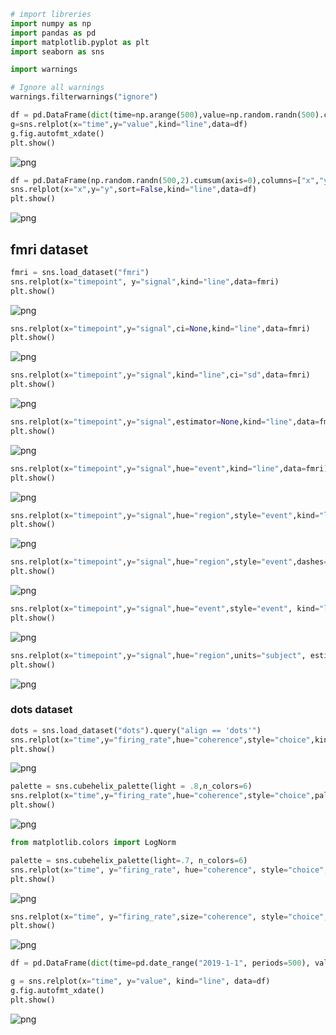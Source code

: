 ```python
# import libreries 
import numpy as np
import pandas as pd
import matplotlib.pyplot as plt
import seaborn as sns 

import warnings

# Ignore all warnings
warnings.filterwarnings("ignore")
```


```python
df = pd.DataFrame(dict(time=np.arange(500),value=np.random.randn(500).cumsum()))
g=sns.relplot(x="time",y="value",kind="line",data=df)
g.fig.autofmt_xdate()
plt.show()
```


    
![png](output_1_0.png)
    



```python
df = pd.DataFrame(np.random.randn(500,2).cumsum(axis=0),columns=["x","y"])
sns.relplot(x="x",y="y",sort=False,kind="line",data=df)
plt.show()
```


    
![png](output_2_0.png)
    


## fmri dataset


```python
fmri = sns.load_dataset("fmri")
sns.relplot(x="timepoint", y="signal",kind="line",data=fmri)
plt.show()
```


    
![png](output_4_0.png)
    



```python
sns.relplot(x="timepoint",y="signal",ci=None,kind="line",data=fmri)
plt.show()
```


    
![png](output_5_0.png)
    



```python
sns.relplot(x="timepoint",y="signal",kind="line",ci="sd",data=fmri)
plt.show()
```


    
![png](output_6_0.png)
    



```python
sns.relplot(x="timepoint",y="signal",estimator=None,kind="line",data=fmri)
plt.show()
```


    
![png](output_7_0.png)
    



```python
sns.relplot(x="timepoint",y="signal",hue="event",kind="line",data=fmri)
plt.show()
```


    
![png](output_8_0.png)
    



```python
sns.relplot(x="timepoint",y="signal",hue="region",style="event",kind="line", data=fmri)
plt.show()

```


    
![png](output_9_0.png)
    



```python
sns.relplot(x="timepoint",y="signal",hue="region",style="event",dashes=False,markers=True, kind="line", data=fmri)
plt.show()
```


    
![png](output_10_0.png)
    



```python
sns.relplot(x="timepoint",y="signal",hue="event",style="event", kind="line", data=fmri)
plt.show()
```


    
![png](output_11_0.png)
    



```python
sns.relplot(x="timepoint",y="signal",hue="region",units="subject", estimator=None, kind="line", data=fmri.query("event == 'stim'"))
plt.show()
```


    
![png](output_12_0.png)
    


### dots dataset


```python
dots = sns.load_dataset("dots").query("align == 'dots'")
sns.relplot(x="time",y="firing_rate",hue="coherence",style="choice",kind="line",data=dots)
plt.show()
```


    
![png](output_14_0.png)
    



```python
palette = sns.cubehelix_palette(light = .8,n_colors=6)
sns.relplot(x="time",y="firing_rate",hue="coherence",style="choice",palette=palette,kind="line",data=dots)
plt.show()
```


    
![png](output_15_0.png)
    



```python
from matplotlib.colors import LogNorm
```


```python
palette = sns.cubehelix_palette(light=.7, n_colors=6)
sns.relplot(x="time", y="firing_rate", hue="coherence", style="choice", hue_norm=LogNorm(), kind="line", data=dots)
plt.show()
```


    
![png](output_17_0.png)
    



```python
sns.relplot(x="time", y="firing_rate",size="coherence", style="choice",kind="line", data=dots)
plt.show()
```


    
![png](output_18_0.png)
    



```python
df = pd.DataFrame(dict(time=pd.date_range("2019-1-1", periods=500), value=np.random.randn(500).cumsum()))

g = sns.relplot(x="time", y="value", kind="line", data=df)
g.fig.autofmt_xdate()
plt.show()
```


    
![png](output_19_0.png)
    



```python

```
